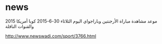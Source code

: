 # news
موعد مشاهدة مباراة الأرجنتين وباراجواي اليوم الثلاثاء 30-6-2015 كوبا أمريكا 2015 والقنوات الناقلة


http://www.newswadi.com/sport/3766.html
